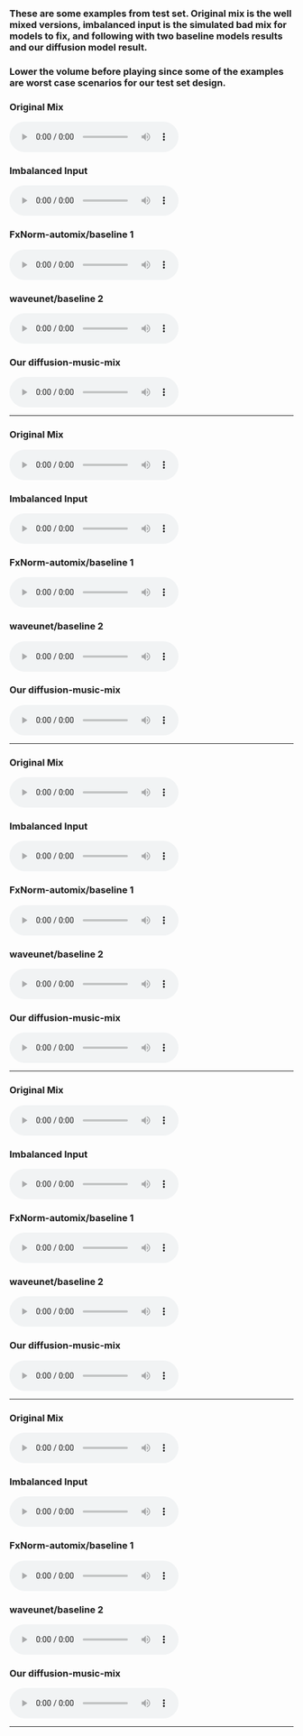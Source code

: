 <h3>These are some examples from test set. Original mix is the well mixed versions, imbalanced input is the simulated bad mix for models to fix, and following with two baseline models results and our diffusion model result. </h3>
<h3>Lower the volume before playing since some of the examples are worst case scenarios for our test set design.</h3>

<h3>Original Mix</h3>
<audio controls>
    <source src="Dreamers Of The Ghetto - Heavy Love\mixture.wav" type="audio/wav">
    Your browser does not support the audio element.
</audio>

<h3>Imbalanced Input</h3>
<audio controls>
    <source src="Dreamers Of The Ghetto - Heavy Love\mix_twisted.wav" type="audio/wav">
    Your browser does not support the audio element.
</audio>

<h3>FxNorm-automix/baseline 1</h3>
<audio controls>
    <source src="Dreamers Of The Ghetto - Heavy Love\fxnorm.wav" type="audio/wav">
    Your browser does not support the audio element.
</audio>


<h3>waveunet/baseline 2</h3>
<audio controls>
    <source src="Dreamers Of The Ghetto - Heavy Love\mix_waveu.wav" type="audio/wav">
    Your browser does not support the audio element.
</audio>

<h3>Our diffusion-music-mix</h3>
<audio controls>
    <source src="Dreamers Of The Ghetto - Heavy Love\master.wav" type="audio/wav">
    Your browser does not support the audio element.
</audio>

<hr> 


<h3>Original Mix</h3>
<audio controls>
    <source src="Meaxic - Take A Step\mixture.wav" type="audio/wav">
    Your browser does not support the audio element.
</audio>

<h3>Imbalanced Input</h3>
<audio controls>
    <source src="Meaxic - Take A Step\mix_twisted.wav" type="audio/wav">
    Your browser does not support the audio element.
</audio>

<h3>FxNorm-automix/baseline 1</h3>
<audio controls>
    <source src="Meaxic - Take A Step\fxnorm.wav" type="audio/wav">
    Your browser does not support the audio element.
</audio>


<h3>waveunet/baseline 2</h3>
<audio controls>
    <source src="Meaxic - Take A Step\mix_waveu.wav" type="audio/wav">
    Your browser does not support the audio element.
</audio>

<h3>Our diffusion-music-mix</h3>
<audio controls>
    <source src="Meaxic - Take A Step\master.wav" type="audio/wav">
    Your browser does not support the audio element.
</audio>

<hr> 


<h3>Original Mix</h3>
<audio controls>
    <source src="PR - Happy Daze\mixture.wav" type="audio/wav">
    Your browser does not support the audio element.
</audio>

<h3>Imbalanced Input</h3>
<audio controls>
    <source src="PR - Happy Daze\mix_twisted.wav" type="audio/wav">
    Your browser does not support the audio element.
</audio>

<h3>FxNorm-automix/baseline 1</h3>
<audio controls>
    <source src="PR - Happy Daze\fxnorm.wav" type="audio/wav">
    Your browser does not support the audio element.
</audio>


<h3>waveunet/baseline 2</h3>
<audio controls>
    <source src="PR - Happy Daze\mix_waveu.wav" type="audio/wav">
    Your browser does not support the audio element.
</audio>

<h3>Our diffusion-music-mix</h3>
<audio controls>
    <source src="PR - Happy Daze\master.wav" type="audio/wav">
    Your browser does not support the audio element.
</audio>

<hr> 


<h3>Original Mix</h3>
<audio controls>
    <source src="Alexander Ross - Goodbye Bolero\mixture.wav" type="audio/wav">
    Your browser does not support the audio element.
</audio>

<h3>Imbalanced Input</h3>
<audio controls>
    <source src="Alexander Ross - Goodbye Bolero\mix_twisted.wav" type="audio/wav">
    Your browser does not support the audio element.
</audio>

<h3>FxNorm-automix/baseline 1</h3>
<audio controls>
    <source src="Alexander Ross - Goodbye Bolero\fxnorm.wav" type="audio/wav">
    Your browser does not support the audio element.
</audio>


<h3>waveunet/baseline 2</h3>
<audio controls>
    <source src="Alexander Ross - Goodbye Bolero\mix_waveu.wav" type="audio/wav">
    Your browser does not support the audio element.
</audio>

<h3>Our diffusion-music-mix</h3>
<audio controls>
    <source src="Alexander Ross - Goodbye Bolero\master.wav" type="audio/wav">
    Your browser does not support the audio element.
</audio>

<hr> 



<h3>Original Mix</h3>
<audio controls>
    <source src="Enda Reilly - Cur An Long Ag Seol\mixture.wav" type="audio/wav">
    Your browser does not support the audio element.
</audio>

<h3>Imbalanced Input</h3>
<audio controls>
    <source src="Enda Reilly - Cur An Long Ag Seol\mix_twisted.wav" type="audio/wav">
    Your browser does not support the audio element.
</audio>

<h3>FxNorm-automix/baseline 1</h3>
<audio controls>
    <source src="Enda Reilly - Cur An Long Ag Seol\fxnorm.wav" type="audio/wav">
    Your browser does not support the audio element.
</audio>


<h3>waveunet/baseline 2</h3>
<audio controls>
    <source src="Enda Reilly - Cur An Long Ag Seol\mix_waveu.wav" type="audio/wav">
    Your browser does not support the audio element.
</audio>

<h3>Our diffusion-music-mix</h3>
<audio controls>
    <source src="Enda Reilly - Cur An Long Ag Seol\master.wav" type="audio/wav">
    Your browser does not support the audio element.
</audio>

<hr> 

